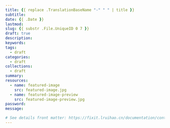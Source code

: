 ```yaml
---
title: {{ replace .TranslationBaseName "-" " " | title }}
subtitle:
date: {{ .Date }}
lastmod: 
slug: {{ substr .File.UniqueID 0 7 }}
draft: true
description:
keywords:
tags:
  - draft
categories:
  - draft
collections:
  - draft
summary:
resources:
  - name: featured-image
    src: featured-image.jpg
  - name: featured-image-preview
    src: featured-image-preview.jpg
password:
message:

# See details front matter: https://fixit.lruihao.cn/documentation/content-management/introduction/#front-matter
---
```


<!--more-->
